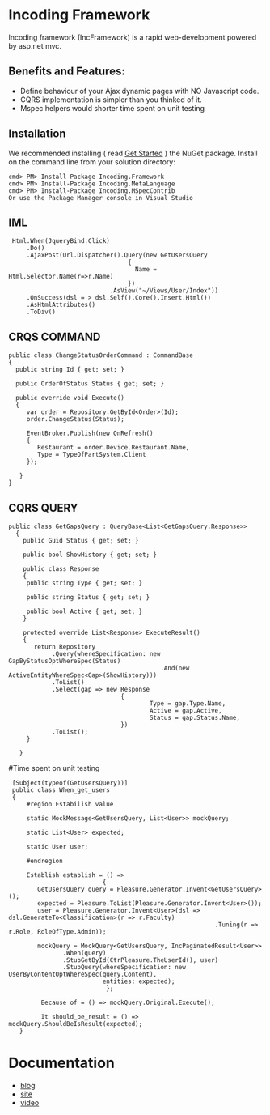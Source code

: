 # Incoding Framework

Incoding framework (IncFramework) is a rapid web-development powered by asp.net mvc.

## Benefits and Features:

* Define behaviour of your Ajax dynamic pages with NO Javascript code.
* CQRS implementation is simpler than you thinked of it.
* Mspec helpers would shorter time spent on unit testing

## Installation


We recommended installing ( read [Get Started](http://blog.incframework.com/en/get-started/) ) the NuGet package. Install on the command line from your solution directory:


```
cmd> PM> Install-Package Incoding.Framework
cmd> PM> Install-Package Incoding.MetaLanguage
cmd> PM> Install-Package Incoding.MSpecContrib
Or use the Package Manager console in Visual Studio
```


## IML

     Html.When(JqueryBind.Click)
         .Do()
         .AjaxPost(Url.Dispatcher().Query(new GetUsersQuery
                                     {
                                       Name = Html.Selector.Name(r=>r.Name)
                                     })
                                .AsView("~/Views/User/Index"))
         .OnSuccess(dsl = > dsl.Self().Core().Insert.Html())
         .AsHtmlAttributes()
         .ToDiv()
         

## CRQS COMMAND

    public class ChangeStatusOrderCommand : CommandBase
    {  
      public string Id { get; set; }
      
      public OrderOfStatus Status { get; set; } 
      
      public override void Execute()
      {
         var order = Repository.GetById<Order>(Id);
         order.ChangeStatus(Status); 
         
         EventBroker.Publish(new OnRefresh()
         {
            Restaurant = order.Device.Restaurant.Name,
            Type = TypeOfPartSystem.Client
         });
         
       }  
    }
    
## CQRS QUERY

    public class GetGapsQuery : QueryBase<List<GetGapsQuery.Response>>
      {
        public Guid Status { get; set; }
        
        public bool ShowHistory { get; set; }
        
        public class Response 
        { 
         public string Type { get; set; }
         
         public string Status { get; set; }
         
         public bool Active { get; set; }
        }
        
        protected override List<Response> ExecuteResult()
        {
           return Repository
                .Query(whereSpecification: new GapByStatusOptWhereSpec(Status)
                                              .And(new ActiveEntityWhereSpec<Gap>(ShowHistory)))
                .ToList()                 
                .Select(gap => new Response
                                   {                                                            
                                           Type = gap.Type.Name,
                                           Active = gap.Active,
                                           Status = gap.Status.Name,                            
                                   })
                .ToList();
         }
         
       } 
       
       
#Time spent on unit testing

     [Subject(typeof(GetUsersQuery))]
     public class When_get_users
     {
         #region Estabilish value
         
         static MockMessage<GetUsersQuery, List<User>> mockQuery;
         
         static List<User> expected;
         
         static User user;
         
         #endregion
         
         Establish establish = () =>
                              {
            GetUsersQuery query = Pleasure.Generator.Invent<GetUsersQuery>();
            expected = Pleasure.ToList(Pleasure.Generator.Invent<User>());
            user = Pleasure.Generator.Invent<User>(dsl => dsl.GenerateTo<Classification>(r => r.Faculty)
                                                             .Tuning(r => r.Role, RoleOfType.Admin));
                                                                         
            mockQuery = MockQuery<GetUsersQuery, IncPaginatedResult<User>>
                   .When(query)
                   .StubGetById(CtrPleasure.TheUserId(), user)
                   .StubQuery(whereSpecification: new UserByContentOptWhereSpec(query.Content),
                              entities: expected);                          
                               };
                             
             Because of = () => mockQuery.Original.Execute();
             
             It should_be_result = () => mockQuery.ShouldBeIsResult(expected);
       }
       
      
# Documentation

* [blog](http://blog.incframework.com/)
* [site](http://incframework.com/)
* [video](http://www.techdays.ru/speaker/Wlad) 


                  
                 
                  




